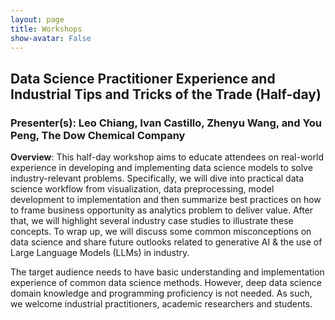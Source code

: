 ```yaml
---
layout: page
title: Workshops
show-avatar: False
--- 
```


## Data Science Practitioner Experience and Industrial Tips and Tricks of the Trade (Half-day) 
### Presenter(s): Leo Chiang, Ivan Castillo, Zhenyu Wang, and You Peng, The Dow Chemical Company

**Overview**: This half-day workshop aims to educate attendees on real-world experience in developing and implementing data science models to solve industry-relevant problems.  Specifically, we will dive into practical data science workflow from visualization, data preprocessing, model development to implementation and then summarize best practices on how to frame business opportunity as analytics problem to deliver value. After that, we will highlight several industry case studies to illustrate these concepts.  To wrap up, we will discuss some common misconceptions on data science and share future outlooks related to generative AI & the use of Large Language Models (LLMs) in industry. 

The target audience needs to have basic understanding and implementation experience of common data science methods.  However, deep data science domain knowledge and programming proficiency is not needed.  As such, we welcome industrial practitioners, academic researchers and students.


<!-- 
# Workshops
Pre-conference workshops will be offered at AdCONIP 2022. Please see the list below.

- [Workshop 1: Making reinforcement learning a practical technology for industrial control](#workshop-1-making-reinforcement-learning-a-practical-technology-for-industrial-control)
  + August 7th 2022 - 8AM to 1PM
  + [See detailed workshop schedule]({% link _pages/RL_workshop.md %})
- [Workshop 2: Process Data Analytics and Network or Flowsheet Reconstruction](#workshop-2-process-data-analytics-and-network-or-flowsheet-reconstruction)
  + August 7th 2022 - 2PM to 6:30PM

# Workshop 1: Making reinforcement learning a practical technology for industrial control
### August 7th 2022 - 8AM to 1PM

## Overview
Reinforcement learning (RL) is an emerging technology in process systems engineering (PSE) [1,2]. The objective in RL is to generate an optimal “policy” in a stochastic environment [3]. This general formulation makes RL appealing for both control and operational decision-making tasks, notably, without a system model [2]. Despite the enthusiasm surrounding RL, there are also reasons to be skeptical of its viability. For example, RL does not have strong stability or constraint satisfaction guarantees, and it is notoriously data-hungry. Recent work at the intersection of RL and PSE strives to mitigate these issues and ultimately make RL more reliable, scaleable, and interpretable [4–7]. This workshop aims to engage academics and industrial practitioners in both the machine learning and controls communities with a lively discussion on the challenges and opportunities surrounding real-world RL.

## Learning Outcomes
By the end of this workshop, the attendees will:
1. Learn the foundations of reinforcement learning and its relation to control-theoretic concepts.
2. Understand how reinforcement learning can address the needs of industrial practitioners.
3. Obtain a solid understanding of current challenges and opportunities in reinforcement learning research for process systems engineering applications.

## Description
The following topics will be discussed in this workshop.

1. General introduction
  + Foundations of reinforcement learning
  + Relationship to more familiar control-theoretic concepts

2. Prior art in industry
  + Discuss the needs in industry and the potential impact of reinforcement learning
  + Discuss challenges of deploying reinforcement learning algorithms in the process industries

3. State of the art in deep reinforcement learning for process systems engineering
  + Series of individual presentations touching on the following themes:
  + Stability and constraints in reinforcement learning
  + Sample efficient and robust learning techniques
  + Reinforcement learning with partial knowledge of the system
  + Controller architectures and system integration
  + Other topics generally geared towards the challenges and opportunities in RL for process systems engineering

## Schedule
A detailed schedule is available in [this page]({% link _pages/RL_workshop.md %}).

## Expected Audience
The expected audience is researchers, graduate students, and industrial practitioners primarily with a controls background who are interested in practical aspects of deploying reinforcement learning techniques.

## Organizers
- Nathan Lawrence, University of British Columbia, Canada (lawrence@math.ubc.ca)
- Philip Loewen, University of British Columbia, Canada (loew@math.ubc.ca)

## Speakers
### Philip Loewen, University of British Columbia, Canada (loew@math.ubc.ca)
<img src="/assets/img/loewen.jpeg" style="float: left; padding: 0.5em; margin-right: 1.0em; width: 200px">

**Philip D. Loewen** received the Ph.D. degree in mathematics from The University of British Columbia (UBC), for work on nonsmooth problems of dynamic optimization. After post-doctoral stays at the Centre de Recherches Mathematiques, Montreal, and the Department of Electrical Engineering, Imperial College, London, he returned to UBC as a faculty member in Mathematics in 1987. His research interests include optimal control, optimization, convex and nonsmooth analysis, and engineering applications.
<br>
### Jay Lee, Korea Advanced Institute of Science and Technology, Korea, South Korea (jayhlee@kaist.ac.kr)
<img src="/assets/img/jay.jpeg" style="float: left; padding: 0.5em; margin-right: 1.0em; width:200px">

**Jay H. Lee** obtained his B.S. degree in Chemical Engineering from the University of Washington, Seattle, in 1986, and his Ph.D. degree in Chemical Engineering from California Institute of Technology, Pasadena, in 1991. From 1991 to 1998, he was with the Department of Chemical Engineering at Auburn University, AL, as an Assistant Professor and an Associate Professor. From 1998-2000, he was with School of Chemical Engineering at Purdue University, West Lafayette, and then with the School of Chemical Engineering at Georgia Institute of Technology, Atlanta from 2000-2010. Since 2010, he is with the Chemical and Biomolecular Engineering Department at Korea Advanced Institute of Science and Technology (KAIST), where he was the department head from 2010-2015. He is currently a Professor, Associate Vice President of International Office, and Director of Saudi Aramco-KAIST CO2 Management Center at KAIST. He published over 180 manuscripts in SCI journals with more than 13000 Google Scholar citations. His research interests are in the areas of system identification, state estimation, robust control, model predictive control, and reinforcement learning with applications to energy systems, biorefinery, and CO2 capture/conversion systems.
<br>
### Biao Huang, University of Alberta, Canada (biao.huang@ualberta.ca)
<img src="/assets/img/biao.png" style="float: left; padding: 0.5em; margin-right: 1.0em; width:200px">

**Biao Huang** received his Ph.D. degree in Process Control from the University of Alberta, Canada, in 1997. He held MSc degree (1986) and BSc degree (1983) in Automatic Control from the Beijing University of Aeronautics and Astronautics. He is currently a Professor with the University of Alberta, IEEE Fellow, and Fellow of the Canadian Academy of Engineering. His research interest includes Process Control, Process Data Analytics and Machine Learning. He is the Editor-in-Chief for IFAC Journal Control Engineering Practice, Subject Editor for Journal of the Franklin Institute, and Associate Editor for Journal of Process Control.
<br>
### Panagiotis Petsagkourakis, Illumina, England (ppetsag@gmail.com)
<img src="/assets/img/panos.jpeg" style="float: left; padding: 0.5em; margin-right: 1.0em; width:200px">

**Panos** received his chemical engineering degree (silver medal award- summa cum laude) from the National Technical University of Athens (Greece) in 2015. He then joined the University of Manchester and the School of Chemical Engineering and Analytical Science for to pursue his PhD degree in 2015. In February 2019, he joined University College London as a Research fellow for the EPSRC project on cognitive chemical manufacturing. He also joined Imperial College London as visiting researcher. Panos joined the L&SE Young Members Forum in 2019 as university representative.
<br>
### Ehecatl Antonio del Rio Chanona, Imperial College London, England (a.del-rio-chanona@imperial.ac.uk)
<img src="/assets/img/antonio.jpeg" style="float: left; padding: 0.5em; margin-right: 1.0em; width:200px">

**Antonio del Rio Chanona** is head of the Optimisation and Machine Learning for Process Systems Engineering group at the Department of Chemical Engineering, Imperial College London. Antonio received his MEng from UNAM in Mexico, and his PhD from the University of Cambridge where he was awarded the Danckwerts-Pergamon Prize for the best doctoral thesis of his year. He received the EPSRC fellowship to adopt automation and intelligent technologies into bioprocess scaleup and industrialization and has received awards from the International Federation of Automatic Control (IFAC), and the Institution of Chemical Engineers (IChemE) in recognition for research in areas of process systems engineering, industrialisation of bioprocesses, and adoption of intelligent and autonomous learning algorithms to chemical engineering. 
Antonio’s main research interests include Reinforcement Learning, Data-Driven Optimization, Control and Hybrid Modelling.
<br>
### Mario Zanon, IMT School for Advanced Studies Lucca, Italy (mario.zanon@imtlucca.it)
<img src="/assets/img/mario.png" style="float: left; padding: 0.5em; margin-right: 1.0em; width: 200px">

**Mario Zanon** received his Master's degree in Mechatronics from the University of Trento, and the Diplôme d'Ingénieur from the Ecole Centrale Paris, in 2010. After research stays at the KU Leuven, University of Bayreuth, Chalmers University, and the University of Freiburg he received the Ph.D. degree in Electrical Engineering from the KU Leuven in November 2015. He held a Post-Doc researcher position at Chalmers University until the end of 2017, after which he became Assistant Professor and, from 2021, Associate Professor at the IMT School for Advanced Studies Lucca. His research interests include reinforcement learning, numerical methods for optimization, economic MPC, optimal control and estimation of nonlinear dynamical systems in particular for aerospace and automotive applications.
<br>
### Sebastien Gros, Norwegian University of Science and Technology, Norway (sebastien.gros@ntnu.no)
<img src="/assets/img/gros.jpg" style="float: left; padding: 0.5em; margin-right: 1.0em; width: 200px">

**Sebastien Gros** received his Ph.D degree from EPFL, Switzerland, in 2007. After a journey by bicycle from Switzerland to the Everest base camp in full autonomy, he joined a R&D group hosted at Strathclyde University focusing on wind turbine control. In 2011, he joined the university of KU Leuven, where his main research focus was on optimal control and fast NMPC for complex mechanical systems. He joined the Department of Signals and Systems at Chalmers University of Technology, Göteborg in 2013, where he became associate Prof. in 2017. He is now full Prof. and Head of the department of Engineering Cybernetic, NTNU, Norway and affiliate Prof. at Chalmers. His main research interests includes numerical methods, real-time optimal control, reinforcement learning, stochastic optimal control, Markov Decision Processes, and the optimal control of energy-related applications. He is currently focusing on the optimization of smart houses with ambitious and unique experiments.

#### Joint Presentations:
- Panagiotis Petsagkourakis & Ehecatl Antonio del Rio Chanona will give joint presentations.
- Mario Zanon & Sebastien Gros will give joint presentations.

### References
- [1] Rui Nian, Jinfeng Liu, and Biao Huang. A review on reinforcement learning: Introduction and applications in industrial process control. Computers & Chemical Engineering, page 106886, 2020.

- [2] Joohyun Shin, Thomas A. Badgwell, Kuang-Hung Liu, and Jay H. Lee. Reinforcement Learning –Overview of recent progress and implications for process control. Computers & Chemical Engineering, 127:282–294, 2019. ISSN 00981354. doi: 10.1016/j.compchemeng.2019.05.029.

- [3] Richard S Sutton and Andrew G Barto. Reinforcement learning: An introduction. MIT press, 2018.

- [4] Panagiotis Petsagkourakis, Ilya Orson Sandoval, Eric Bradford, Dongda Zhang, and Ehecatl Antoniodel Rio-Chanona. Reinforcement learning for batch bioprocess optimization. Computers & Chemical Engineering, 133:106649, 2020.

- [5] Mario Zanon and Sébastien Gros. Safe reinforcement learning using robust mpc. IEEE Transactions on Automatic Control, 66(8):3638–3652, 2020.

- [6] Haeun Yoo, Boeun Kim, Jong Woo Kim, and Jay H. Lee. Reinforcement learning based optimal control of batch processes using Monte-Carlo deep deterministic policy gradient with phase segmentation. Computers & Chemical Engineering, 144:107133, 2021. ISSN 00981354. doi: 10.1016/j.compchemeng.
2020.107133.

- [7] Nathan P Lawrence, Michael G Forbes, Philip D Loewen, Daniel G McClement, Johan U Backstrom, and R Bhushan Gopaluni. Deep reinforcement learning with shallow controllers: An experimental application to PID tuning. Control Engineering Practice, 121:105046, 2022.

---

# Workshop 2: Process Data Analytics and Network or Flowsheet Reconstruction
### August 7th 2022 - 2PM to 6:30PM

## Overview
The following topics will be discussed in this workshop. Each topic will be accompanied by one or more industrial case study to convey the utilitarian value of the learning, discovery and diagnosis from process data.

- Overview of the broad analytics area with emphasis on its use in the process industry. Basic definitions and introduction to supervised and unsupervised learning: simple regression, classification and clustering; Data visualization methods (in the temporal as well as the spectral domains).
- Multivariate methods for data analysis: Principal Component Analysis (PCA) / Singular Value Decomposition (SVD) and its variants for steady-state model identification and reconstruction of conservation networks.
- Alarm data analysis: Detection and removal of nuisance alarms; root-cause analysis of alarms and alarm floods.
- Causal discovery and network reconstruction: Causality concepts and definitions; Methods for detecting cause-effect links and reconstructing graphical / network models from data. 


## Description

We are currently at the cusp of the fourth industrial revolution (4IR) or Industry 4.0 that is poised to reshape all the sectors of economy and society with an unprecedented depth and breadth. Emerging technologies including complex organization and systems, smart sensing, industrial robotics, industrial wireless communications, industrial Internet-of-Things (IIoT), Internet-of-Moving-Things (IoMT), industrial cloud, industrial big data and cyber-physical systems (CPS) have become hotspots of research and innovation globally. 

Process data analytic methods rely on the notion of sensor fusion whereby data from many sensors and alarm tags are combined with process information, such as physical connectivity of process units, to give a holistic picture of health of an integrated plant. The fusion of information from such disparate sources of data is the key step in devising methodologies for smart strategies for process data analytics.

In the context of the application of analytics in the process industry, the objective in this workshop is to introduce participants to tools, techniques and a framework for seamless integration of information from process and alarm databases complemented with process connectivity information. The discovery of information from such diverse and complex data sources can be subsequently used for process and performance monitoring including alarm rationalization, root cause diagnosis of process faults, hazard and operability (Hazop) analysis, safe and optimal process operation. Such multivariate process data analytics involves information extraction from routine process data, that is typically non-categorical (as in numerical process data from sensors), plus categorical (or non-numerical or qualitative and binary) data from Alarm and Event (A&E) logs combined with process connectivity or topology information that can be inferred from the data through causality analysis or as obtained from piping and instrument diagrams of a process. The later refers to the capture of material flow streams in process units as well information flow-paths in the process due to control loops. 

Highly interconnected process plants are now common and the analysis of root causes of process abnormality including predictive risk analysis is non-trivial. It is the extraction of information from the fusion of process data, alarm and event data and process connectivity that should form the backbone of a viable process data analytics strategy and this will be the main focus of this workshop. Representing process behaviour using networks is visually appealing and easy to understand. Process flowsheets and first-principles knowledge have been used to represent the interconnectivity among different unit operations and in process simulation and optimization.  Analogously, other forms of networks derived from measured data are useful in applications such as fault diagnosis, monitoring and control. Finally, for efficient and informative analytics, data analysis is ideally carried out in the temporal as well as spectral domains, on a multitude and NOT singular sensor signal time-trends to detect process abnormality, ideally in a predictive mode.

The emphasis in this workshop will be on tools and techniques that help in the process of understanding data and discovering information that will lead to predictive monitoring, reconstructing network representations from data and diagnosis of process faults.

Typical process data analytic methods require the execution of following steps:

1. Data quality assessment including outlier detection and noise filtering
2. Data visualization and segmentation
3. Process and performance monitoring including root cause detection of faults
4. Alarm data analysis
5. Data-based process topology discovery and validation

## Desired prerequisites for attendees
Basic knowledge of statistics and linear algebra

## Target audience
The intended audience for this workshop would be industrial practitioners of control including vendors working in the area of on-line data logging and archiving, graduate students with interests in statistical learning and data science and academics.

## Course Schedule
**Time:** 4.5 hours (half day) on **7th August 2022**.

- **2:00PM** Registration and introduction of speakers and participants
- **2:10PM** Introduction to process data analytics (SLS)
- **3:15PM** Coffee break
- **3:30PM** Alarm data analytics (SLS)
- **4:00PM** Reconstructing conservation networks from data (SN)
- **5:15PM** Causal discovery and network reconstruction from data (AKT)
- **6:30PM** Questions + General discussion


## Speakers

### Sirish Shah (UAlberta)
<img src="/assets/img/sirish.png" style="float: left; padding: 0.5em; margin-right: 1.0em; width:200px">

**Sirish L. Shah** is Emeritus Professor at the University of Alberta where he held the NSERC-Matrikon-Suncor-iCORE Senior Industrial Research Chair in Computer Process Control from 2000 to 2012. 
The main area of his current research is process and performance monitoring, system identification and design, analysis and rationalization of alarm systems. He has co-authored three books, the first titled “Performance Assessment of Control Loops: Theory and Applications”, a second book titled book titled “Diagnosis of Process Nonlinearities and Valve Stiction: Data Driven Approaches” and a more recent brief monograph titled, “Capturing Connectivity and Causality in Complex Industrial Processes”.

### Shankar Narasimhan (IIT Madras)
<img src="/assets/img/shankar.png" style="float: left; padding: 0.5em; margin-right: 1.0em; width:200px">

**Shankar Narasimhan** is the M.S. Ananth Institute Chair Professor in the Department of Chemical Engineering at IIT Madras. He obtained his Bachelor’s degree from IIT Madras in 1982 and PhD degree from Northwestern University, USA in 1987.  His major research interests are in the areas of Data Mining, Process Design and Optimization and Fault Detection and Diagnosis (FDD).  He is the co-author of several important papers and a book on Data Reconciliation and Gross Error Detection. He has held visiting positions at the Centre for Automatic Control in Nancy, France, Purdue University, Clarkson University and Texas Tech University in USA and the University of Alberta in Canada. He has also spent summer internships at Engineers India Ltd., R&D Centre in Gurgaon, Honeywell Technology Solutions Ltd., R&D Centre at Bangalore, and ABB Global Services Ltd., Bangalore as part of high-level industry-academia interactions. He is the co-founder of Gyan Data Pvt. Ltd. in 2011, which specializes in using data analytics for manufacturing excellence and GITAA Pvt. Ltd., in 2018, which offers training in advanced data analytics, machine learning and artificial intelligence. He is a Fellow of the Indian National Academy of Engineering. 

### Arun K. Tangirala (IIT Madras)
<img src="/assets/img/arun.png" style="float: left; padding: 0.5em; margin-right: 1.0em; width:200px">

**Arun K. Tangirala** holds a Bachelors in Chemical Engineering and a Doctoral degree in Process Control from the University of Alberta. He is a Professor at the Department of Chemical Engineering, IIT Madras. His research is concerned with multi-disciplinary problems of causality analysis, network reconstruction, control loop performance monitoring, multiscale identification, sparse optimization (compressive sensing)-based identification, systems biology and modern applications of data science. He is a recipient of several prestigious teaching & research awards and international fellowships. In addition, he has held visiting appointments at the University of Delaware, Technical University of Munich and Tsinghua University. He was awarded the Young Faculty Recognition Award in 2010 and the 2014 Institute Research and Development Award by IIT Madras. He is the author of a comprehensive classroom text on "Principles of System Identification: Theory and Practice". He is currently the Editor-in-Chief of the Journal of Institution of Engineers India: Series E (Chemical and Textile Engineering), an Associate Editor of the ASME Journal of Dynamics, Measurement and Control and an Associate Editor of Control Engineering Practice. He is also an active member of ASME, IEEE, AIChE, CSChE and is a faculty associate of the Robert Bosch Centre for Data Science and Artificial Intelligence at IIT Madras.


 -->
